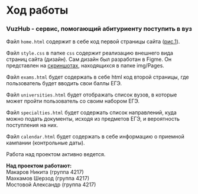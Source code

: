 # Ход работы
### VuzHub - сервис, помогающий абитуриенту поступить в вуз

Файл `home.html` содержит в себе код первой страницы сайта ([рис.1](https://github.com/QuaRaion/applicants_assistant/blob/main/img/Pages/Home.jpg)).

Файл `style.css` в папке `css` содержит реализацию внешнего вида страниц сайта (дизайн). Сам дизайн был разработан в Figme. Он представлен на [скриншотах](https://github.com/QuaRaion/applicants_assistant/tree/main/img/Pages), находящихся в папке img/Pages.  

Файл `exams.html` будет содержать в себе html код второй страницы, где пользователь будет вводить свои баллы ЕГЭ.

Файл `universities.html` будет отображать список вузов, в которые может пройти пользователь со своим набором ЕГЭ.

Файл `specialties.html` будет содержать список направлений, куда можно подать документы, исходя из предметов ЕГЭ, и вероятность поступления на них.

Файл `calendar.html` будет содержать в себе информацию о приемной кампании (контрольные даты).

Работа над проектом активно ведется.

**Над проектом работают:** <br/>
Макаров Никита (группа 4217)<br/>
Махкамов Шерзод (группа 4217)<br/>
Мостовой Александр (группа 4217)
